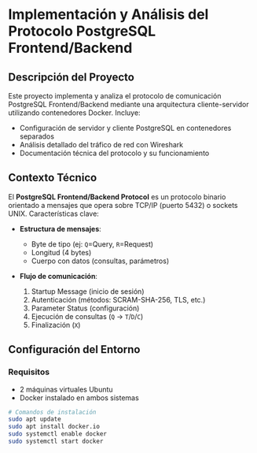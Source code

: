 # Implementación y Análisis del Protocolo PostgreSQL Frontend/Backend

## Descripción del Proyecto
Este proyecto implementa y analiza el protocolo de comunicación PostgreSQL Frontend/Backend mediante una arquitectura cliente-servidor utilizando contenedores Docker. Incluye:
- Configuración de servidor y cliente PostgreSQL en contenedores separados
- Análisis detallado del tráfico de red con Wireshark
- Documentación técnica del protocolo y su funcionamiento

## Contexto Técnico
El **PostgreSQL Frontend/Backend Protocol** es un protocolo binario orientado a mensajes que opera sobre TCP/IP (puerto 5432) o sockets UNIX. Características clave:

- **Estructura de mensajes**:
  - Byte de tipo (ej: `Q`=Query, `R`=Request)
  - Longitud (4 bytes)
  - Cuerpo con datos (consultas, parámetros)

- **Flujo de comunicación**:
  1. Startup Message (inicio de sesión)
  2. Autenticación (métodos: SCRAM-SHA-256, TLS, etc.)
  3. Parameter Status (configuración)
  4. Ejecución de consultas (`Q` → `T`/`D`/`C`)
  5. Finalización (`X`)

## Configuración del Entorno

### Requisitos
- 2 máquinas virtuales Ubuntu
- Docker instalado en ambos sistemas

```bash
# Comandos de instalación
sudo apt update
sudo apt install docker.io
sudo systemctl enable docker
sudo systemctl start docker
